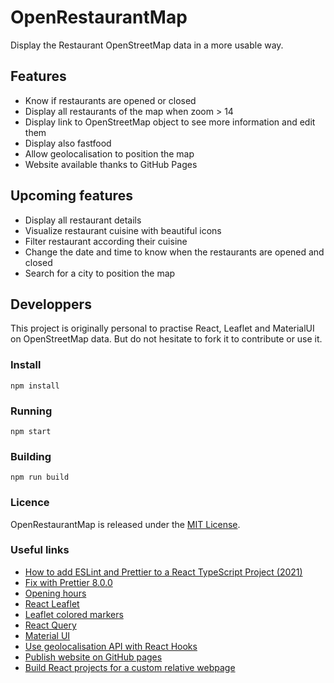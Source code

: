 # OpenRestaurantMap

Display the Restaurant OpenStreetMap data in a more usable way.

## Features

- Know if restaurants are opened or closed
- Display all restaurants of the map when zoom > 14
- Display link to OpenStreetMap object to see more information and edit them
- Display also fastfood
- Allow geolocalisation to position the map
- Website available thanks to GitHub Pages

## Upcoming features

- Display all restaurant details
- Visualize restaurant cuisine with beautiful icons
- Filter restaurant according their cuisine
- Change the date and time to know when the restaurants are opened and closed
- Search for a city to position the map

## Developpers

This project is originally personal to practise React, Leaflet and MaterialUI on OpenStreetMap data.
But do not hesitate to fork it to contribute or use it. 

### Install

```
npm install
```

### Running

```
npm start
```

### Building

```
npm run build
```

### Licence

OpenRestaurantMap is released under the [MIT License](http://www.opensource.org/licenses/MIT).

### Useful links

- [How to add ESLint and Prettier to a React TypeScript Project (2021)](https://javascript.plainenglish.io/setting-eslint-and-prettier-on-a-react-typescript-project-2021-22993565edf9)
- [Fix with Prettier 8.0.0](https://github.com/prettier/eslint-config-prettier/blob/main/CHANGELOG.md#version-800-2021-02-21)
- [Opening hours](https://github.com/opening-hours/opening_hours.js)
- [React Leaflet](https://react-leaflet.js.org/)
- [Leaflet colored markers](https://github.com/pointhi/leaflet-color-markers)
- [React Query](https://react-query.tanstack.com/overview)
- [Material UI](https://mui.com/)
- [Use geolocalisation API with React Hooks](https://github.com/NorbertB29/geolocation-api-hook/blob/master/src/hooks/useCurrentLocation.js)
- [Publish website on GitHub pages](https://docs.github.com/en/pages/getting-started-with-github-pages/configuring-a-publishing-source-for-your-github-pages-site)
- [Build React projects for a custom relative webpage](https://create-react-app.dev/docs/deployment#building-for-relative-paths)
